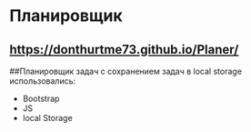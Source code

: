 # Планировщик

## https://donthurtme73.github.io/Planer/

##Планировщик задач с сохранением задач в local storage
использовались:
- Bootstrap
- JS
- local Storage

